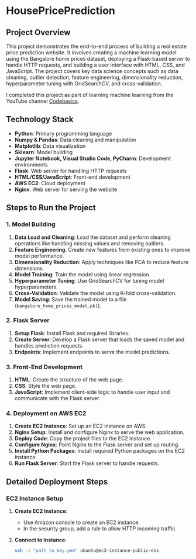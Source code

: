 # HousePricePrediction

## Project Overview

This project demonstrates the end-to-end process of building a real estate price prediction website. It involves creating a machine learning model using the Bangalore home prices dataset, deploying a Flask-based server to handle HTTP requests, and building a user interface with HTML, CSS, and JavaScript. The project covers key data science concepts such as data cleaning, outlier detection, feature engineering, dimensionality reduction, hyperparameter tuning with GridSearchCV, and cross-validation.

I completed this project as part of learning machine learning from the YouTube channel [Codebasics](https://www.youtube.com/channel/UCh9nVJoWXmFb7sLApWGcLPQ).

## Technology Stack

- **Python**: Primary programming language
- **Numpy & Pandas**: Data cleaning and manipulation
- **Matplotlib**: Data visualization
- **Sklearn**: Model building
- **Jupyter Notebook, Visual Studio Code, PyCharm**: Development environments
- **Flask**: Web server for handling HTTP requests
- **HTML/CSS/JavaScript**: Front-end development
- **AWS EC2**: Cloud deployment
- **Nginx**: Web server for serving the website


## Steps to Run the Project

### 1. Model Building

1. **Data Load and Cleaning**: Load the dataset and perform cleaning operations like handling missing values and removing outliers.
2. **Feature Engineering**: Create new features from existing ones to improve model performance.
3. **Dimensionality Reduction**: Apply techniques like PCA to reduce feature dimensions.
4. **Model Training**: Train the model using linear regression.
5. **Hyperparameter Tuning**: Use GridSearchCV for tuning model hyperparameters.
6. **Cross-Validation**: Validate the model using K-fold cross-validation.
7. **Model Saving**: Save the trained model to a file (`bangalore_home_prices_model.pkl`).

### 2. Flask Server

1. **Setup Flask**: Install Flask and required libraries.
2. **Create Server**: Develop a Flask server that loads the saved model and handles prediction requests.
3. **Endpoints**: Implement endpoints to serve the model predictions.

### 3. Front-End Development

1. **HTML**: Create the structure of the web page.
2. **CSS**: Style the web page.
3. **JavaScript**: Implement client-side logic to handle user input and communicate with the Flask server.

### 4. Deployment on AWS EC2

1. **Create EC2 Instance**: Set up an EC2 instance on AWS.
2. **Nginx Setup**: Install and configure Nginx to serve the web application.
3. **Deploy Code**: Copy the project files to the EC2 instance.
4. **Configure Nginx**: Point Nginx to the Flask server and set up routing.
5. **Install Python Packages**: Install required Python packages on the EC2 instance.
6. **Run Flask Server**: Start the Flask server to handle requests.

## Detailed Deployment Steps

### EC2 Instance Setup

1. **Create EC2 Instance**:
   - Use Amazon console to create an EC2 instance.
   - In the security group, add a rule to allow HTTP incoming traffic.

2. **Connect to Instance**:
   ```bash
   ssh -i "path_to_key.pem" ubuntu@ec2-instance-public-dns
